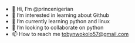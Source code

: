 - 👋 Hi, I’m @princenigerian
- 👀 I’m interested in learning about Github
- 🌱 I’m currently learning python and linux
- 💞️ I’m looking to collaborate on python
- 📫 How to reach me tobynwokolo57@gmail.com

<!---
princenigerian/princenigerian is a ✨ special ✨ repository because its `README.md` (this file) appears on your GitHub profile.
You can click the Preview link to take a look at your changes.
--->
